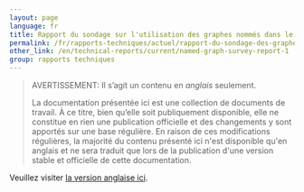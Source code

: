 ```yaml
---
layout: page
language: fr
title: Rapport du sondage sur l'utilisation des graphes nommés dans le secteur patrimonial (partie 1)
permalink: /fr/rapports-techniques/actuel/rapport-du-sondage-des-graphes-nommes-1
other_link: /en/technical-reports/current/named-graph-survey-report-1
group: rapports techniques
---
```


> <span class="disclaimer">AVERTISSEMENT: Il s’agit un contenu en *anglais* seulement.</span>
> 
> La documentation présentée ici est une collection de documents de travail. À ce titre, bien qu’elle soit publiquement disponible, elle ne constitue en rien une publication officielle et des changements y sont apportés sur une base régulière. En raison de ces modifications régulières, <span class="disclaimer">la majorité du contenu présenté ici n'est disponible qu'en anglais et ne sera traduit que lors de la publication d'une version stable et officielle de cette documentation.</span>

Veuillez visiter [la version anglaise ici](/collections-model/en/technical-reports/current/named-graph-survey-report-1).
